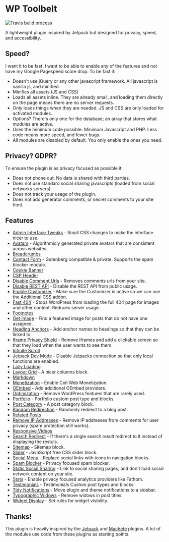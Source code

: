 # WP Toolbelt

[![Travis build process](https://travis-ci.com/BinaryMoon/wp-toolbelt.svg?branch=master)](https://travis-ci.com/github/BinaryMoon/wp-toolbelt)

A lightweight plugin inspired by Jetpack but designed for privacy, speed, and accessibility.

## Speed?

I want it to be fast. I want to be able to enable any of the features and not have my Google Pagespeed score drop. To be fast it:

* Doesn't use jQuery or any other javascript framework. All javascript is vanilla js, and minified.
* Minifies all assets (JS and CSS)
* Loads all assets inline. They are already small, and loading them directly on the page means there are no server requests.
* Only loads things when they are needed. JS and CSS are only loaded for activated modules.
* Options? There's only one for the database; an array that stores what modules are active.
* Uses the minimum code possible. Minimum Javascript and PHP. Less code means more speed, and fewer bugs.
* All modules are disabled by default. You only enable the ones you need.

## Privacy? GDPR?

To ensure the plugin is as privacy focused as possible it:

* Does not phone out. No data is shared with third parties.
* Does not use standard social sharing javascripts (loaded from social networks servers).
* Does not track your usage of the plugin.
* Does not add generator comments, or secret comments to your site html.

## Features

* [Admin Interface Tweaks](https://github.com/BinaryMoon/wp-toolbelt/wiki/Admin-Tweaks) - Small CSS changes to make the interface nicer to use.
* [Avatars](https://github.com/BinaryMoon/wp-toolbelt/wiki/Avatars) - Algorithmicly generated private avatars that are consistent across websites.
* [Breadcrumbs](https://github.com/BinaryMoon/wp-toolbelt/wiki/Breadcrumbs)
* [Contact Form](https://github.com/BinaryMoon/wp-toolbelt/wiki/Contact-Form) - Gutenberg compatible & private. Supports the spam blocker module.
* [Cookie Banner](https://github.com/BinaryMoon/wp-toolbelt/wiki/Cookie-Banner)
* [CSP Header](https://github.com/BinaryMoon/wp-toolbelt/wiki/CSP-Header)
* [Disable Comment Urls](https://github.com/BinaryMoon/wp-toolbelt/wiki/Disable-Comment-Urls) - Removes comments urls from your site.
* [Disable REST API](https://github.com/BinaryMoon/wp-toolbelt/wiki/Disable-REST-API) - Disable the REST API from public usage.
* [Enable Customizer](https://github.com/BinaryMoon/wp-toolbelt/wiki/Enable-Customizer) - Make sure the Customizer is active so we can use the Additional CSS addon.
* [Fast 404](https://github.com/BinaryMoon/wp-toolbelt/wiki/Fast-404) - Stops WordPress from loading the full 404 page for images and other content. Reduces server usage.
* [Footnotes](https://github.com/BinaryMoon/wp-toolbelt/wiki/Footnotes)
* [Get Image](https://github.com/BinaryMoon/wp-toolbelt/wiki/Get-Image) - Find a featured image for posts that do not have one assigned.
* [Heading Anchors](https://github.com/BinaryMoon/wp-toolbelt/wiki/Heading-Anchor) - Add anchor names to headings so that they can be linked to.
* [Iframe Privacy Shield](https://github.com/BinaryMoon/wp-toolbelt/wiki/Iframe-Privacy-Shield) - Remove iframes and add a clickable screen so that they load when the user wants to see them.
* [Infinite Scroll](https://github.com/BinaryMoon/wp-toolbelt/wiki/Infinite-Scroll)
* [Jetpack Dev Mode](https://github.com/BinaryMoon/wp-toolbelt/wiki/Jetpack-Dev-Mode) - Disable Jetpacks connection so that only local functions are enabled.
* [Lazy Loading](https://github.com/BinaryMoon/wp-toolbelt/wiki/Lazy-Loading)
* [Layout Grid](https://github.com/BinaryMoon/wp-toolbelt/wiki/Layout-Grid) - A nicer columns block.
* [Markdown](https://github.com/BinaryMoon/wp-toolbelt/wiki/Markdown)
* [Monetization](https://github.com/BinaryMoon/wp-toolbelt/wiki/Monetization) - Enable Coil Web Monetization.
* [OEmbed](https://github.com/BinaryMoon/wp-toolbelt/wiki/OEmbed) - Add additional OEmbed providers.
* [Optimization](https://github.com/BinaryMoon/wp-toolbelt/wiki/Optimization) - Remove WordPress features that are rarely used.
* [Portfolio](https://github.com/BinaryMoon/wp-toolbelt/wiki/Portfolio) - Portfolio custom post type and blocks.
* [Post Category](https://github.com/BinaryMoon/wp-toolbelt/wiki/Post-Category) - A post category block.
* [Random Redirection](https://github.com/BinaryMoon/wp-toolbelt/wiki/Random-Redirect) - Randomly redirect to a blog post.
* [Related Posts](https://github.com/BinaryMoon/wp-toolbelt/wiki/Related-Posts)
* [Remove IP Addresses](https://github.com/BinaryMoon/wp-toolbelt/wiki/Remove-IP-Addresses) - Remove IP addresses from comments for user privacy (spam protection still works).
* [Responsive Videos](https://github.com/BinaryMoon/wp-toolbelt/wiki/Responsive-Videos)
* [Search Redirect](https://github.com/BinaryMoon/wp-toolbelt/wiki/Search-Redirect) - If there's a single search result redirect to it instead of displaying the restuls.
* [Sitemap](https://github.com/BinaryMoon/wp-toolbelt/wiki/Simple-Sitemap) - Sitemap block.
* [Slider](https://github.com/BinaryMoon/wp-toolbelt/wiki/Simple-Slider) - JavaScript free CSS slider block.
* [Social Menu](https://github.com/BinaryMoon/wp-toolbelt/wiki/Social-Menu) - Replace social links with icons in navigation blocks.
* [Spam Blocker](https://github.com/BinaryMoon/wp-toolbelt/wiki/Spam-Blocker) - Privacy focused spam blocker.
* [Static Social Sharing](https://github.com/BinaryMoon/wp-toolbelt/wiki/Static-Social-Sharing) - Link to social sharing pages, and don't load social network content on your site.
* [Stats](https://github.com/BinaryMoon/wp-toolbelt/wiki/Stats) - Enable privacy focused analytics providers like Fathom.
* [Testimonials](https://github.com/BinaryMoon/wp-toolbelt/wiki/Testimonials) - Testimonials Custom post types and blocks.
* [Tidy Notifications](https://github.com/BinaryMoon/wp-toolbelt/wiki/Tidy-Notifications) - Move plugin and theme notifications to a sidebar.
* [Typographic Widows](https://github.com/BinaryMoon/wp-toolbelt/wiki/Typographic-Widows) - Remove widows in post titles.
* [Widget Display](https://github.com/BinaryMoon/wp-toolbelt/wiki/Widget-Display) - Set rules for widget visibility.

## Thanks!

This plugin is heavily inspired by the [Jetpack](https://github.com/automattic/jetpack) and [Machete](https://github.com/nilovelez/machete/) plugins. A lot of the modules use code from these plugins as starting points.
